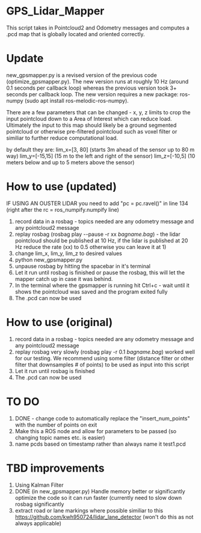 # GPS_Lidar_Mapper
This script takes in Pointcloud2 and Odometry messages and computes a .pcd map that is globally located and oriented correctly.

# Update
new_gpsmapper.py is a revised version of the previous code (optimize_gpsmapper.py).
The new version runs at roughly 10 Hz (around 0.1 seconds per callback loop) whereas the previous version took 3+ seconds per callback loop. 
The new version requires a new package: ros-numpy (sudo apt install ros-melodic-ros-numpy). 

There are a few parameters that can be changed - x, y, z limits to crop the input pointcloud down to a Area of Interest which can reduce load. Ultimately the input to this map should likely be a ground segmented pointcloud or otherwise pre-filtered pointcloud such as voxel filter or similiar to further reduce computational load. 

by default they are: 
lim_x=[3, 80] (starts 3m ahead of the sensor up to 80 m way)
lim_y=[-15,15] (15 m to the left and right of the sensor)
lim_z=[-10,5] (10 meters below and up to 5 meters above the sensor)

# How to use (updated)
IF USING AN OUSTER LIDAR you need to add "pc = pc.ravel()" in line 134 (right after the rc = ros_numpify.numpify line)
1. record data in a rosbag - topics needed are any odometry message and any pointcloud2 message
2. replay rosbag (rosbag play --pause -r xx *bagname.bag*) - the lidar pointcloud should be published at 10 Hz, if the lidar is published at 20 Hz reduce the rate (xx) to 0.5 otherwise you can leave it at 1)
3. change lim_x, lim_y, lim_z to desired values
4. python new_gpsmapper.py
5. unpause rosbag by hitting the spacebar in it's terminal
6. Let it run until rosbag is finished or pause the rosbag, this will let the mapper catch up in case it was behind.
7. In the terminal where the gpsmapper is running hit Ctrl+c - wait until it shows the pointcloud was saved and the program exited fully
8. The .pcd can now be used

# How to use (original)
1. record data in a rosbag - topics needed are any odometry message and any pointcloud2 message
2. replay rosbag very slowly (rosbag play -r 0.1 *bagname.bag*) worked well for our testing.
  We recommend using some filter (distance filter or other filter that downsamples # of points) to be used as input into this script
3. Let it run until rosbag is finished 
4. The .pcd can now be used

# TO DO 
1. DONE - change code to automatically replace the "insert_num_points" with the number of points on exit
2. Make this a ROS node and allow for parameters to be passed (so changing topic names etc. is easier)
3. name pcds based on timestamp rather than always name it test1.pcd

# TBD improvements
1. Using Kalman Filter 
2. DONE (in new_gpsmapper.py) Handle memory better or significantly optimize the code so it can run faster (currently need to slow down rosbag significantly
3. extract road or lane markings where possible similiar to this https://github.com/kwh950724/lidar_lane_detector (won't do this as not always applicable)


